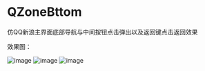 # QZoneBttom
仿QQ新浪主界面底部导航与中间按钮点击弹出以及返回键点击返回效果

效果图：

![image](https://github.com/tiankonglanlande/QZoneBttom/raw/master/screenshots/1.png)
![image](https://github.com/tiankonglanlande/QZoneBttom/raw/master/screenshots/2.png)
![image](https://github.com/tiankonglanlande/QZoneBttom/raw/master/screenshots/3.png)
